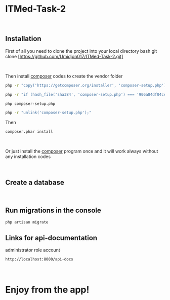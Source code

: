 # ITMed-Task-2
<br>

## Installation
First of all you need to clone the project into your local directory
bash
git clone [https://github.com/Umidjon017/ITMed-Task-2.git]

<br>

Then install [composer](https://getcomposer.org/download/) codes to create the vendor folder
```bash
php -r "copy('https://getcomposer.org/installer', 'composer-setup.php');"

php -r "if (hash_file('sha384', 'composer-setup.php') === '906a84df04cea2aa72f40b5f787e49f22d4c2f19492ac310e8cba5b96ac8b64115ac402c8cd292b8a03482574915d1a8') { echo 'Installer verified'; } else { echo 'Installer corrupt'; unlink('composer-setup.php'); } echo PHP_EOL;"

php composer-setup.php

php -r "unlink('composer-setup.php');"
```
Then
```bash
composer.phar install
```

<br>

Or just install the [composer](https://getcomposer.org/) program once and it will work always without any installation codes

<br>

## Create a database
<br>

## Run migrations in the console
```bash
php artisan migrate
```

## Links for api-documentation

administrator role account
```bash
http://localhost:8000/api-docs
```

<br>

# Enjoy from the app!
